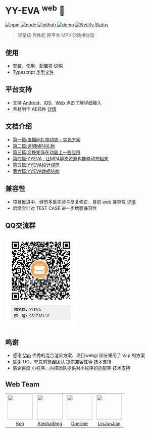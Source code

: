 # YY-EVA <sup>web</sup> 🎁
<a href="https://www.npmjs.com/package/yyeva"><img src="https://img.shields.io/npm/v/yyeva.svg" alt="npm"></a>
<a href="https://github.com/yylive/YYEVA-Web"><img src="https://img.shields.io/node/v/yyeva.svg" alt="node"></a>
<a href="https://github.com/yylive/YYEVA-Web"><img src="https://img.shields.io/badge/github-YYEVA-blue" alt="github"></a>
<a href="https://yyeva.netlify.app/"><img src="https://img.shields.io/badge/demo-YYEVA-black" alt="demo"></a>
[![Netlify Status](https://api.netlify.com/api/v1/badges/bc7171f1-19e3-47df-9728-9bf50906475a/deploy-status)](https://app.netlify.com/sites/yyeva/deploys)

> 轻量级 高性能 跨平台 MP4 动效播放器

## 使用
+ 安装、使用、配置项 [说明](packages/yyeva//README.md)
+ Typescript [类型文件](packages/yyeva/src//type//mix.ts)

## 平台支持
+ 支持 [Android](https://github.com/yylive/YYEVA-Android)、[IOS](https://github.com/yylive/YYEVA-iOS)、[Web](https://github.com/yylive/YYEVA-Web)   点击了解详细接入
+ 素材制作 AE插件 [详情](https://github.com/yylive/YYEVA/tree/main/AEP)

## 文档介绍
* [第一篇:直播间礼物动效 - 实现方案](https://github.com/yylive/YYEVA/blob/main/直播间礼物动效实现方案.md)
* [第二篇:透明MP4礼物](https://github.com/yylive/YYEVA/blob/main/透明MP4礼物.md)
* [第三篇:变换矩阵在动画上一些应用](https://github.com/yylive/YYEVA/blob/main/变换矩阵在动画上一些应用.md)
* [第四篇:YYEVA , 让MP4静态资源也能够动态起来](https://github.com/yylive/YYEVA/blob/main/YYEVA-让MP4静态资源也能够动态起来.md)
* [第五篇:YYEVA设计规范](https://github.com/yylive/YYEVA/blob/main/YYEVA设计规范.md)
* [第六篇:YYEVA数据结构](https://github.com/yylive/YYEVA/blob/main/数据结构.md)

## 兼容性
+ 项目推进中，经历多重实验与反复修正，目前 web 兼容性 [详情](docs/device.md)
+ 后续会针对 TEST CASE 进一步增强兼容性

## QQ交流群
![qqgroup](docs/assets/qqgroup.png)

## 鸣谢 
+ 感谢 [Vap](https://github.com/Tencent/vap) 优秀的混合渲染方案、项目webgl 部分重用了 Vap 的方案
+ 感谢 UC、夸克浏览器团队 提供兼容性等 技术支持 
+ 感谢百度 小程序、内核团队提供对小程序的适配等 技术支持

## Web Team
<table>
  <tbody>
    <tr>
      <td align="center" valign="top">
        <img  width="80" height="80" src="https://github.com/ckken.png?s=80">
        <br>
        <a href="https://github.com/ckken">Ken</a>
      </td>
      <td align="center" valign="top">
        <img  width="80" height="80" src="https://github.com/alexhaifeng.png?s=80">
        <br>
        <a href="https://github.com/alexhaifeng">Alexhaifeng</a>
      </td>
      <td align="center" valign="top">
        <img  width="80" height="80" src="https://github.com/doerme.png?s=80">
        <br>
        <a href="https://github.com/doerme">Doerme</a>
      </td>
      <td align="center" valign="top">
        <img  width="80" height="80" src="https://github.com/linjunjain.png?s=80">
        <br>
        <a href="https://github.com/linjunjain">LinJunJian</a>
      </td>
     </tr>
  </tbody>
</table>


